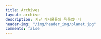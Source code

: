 ```yaml
---
title: Archives
layout: archive
description: 지난 게시물들의 목록입니다
header-img: "/img/header_img/planet.jpg"
comments: false
---
```

